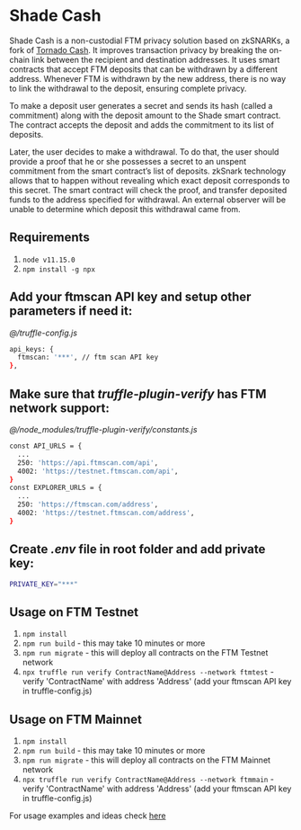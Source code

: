 # Shade Cash

Shade Cash is a non-custodial FTM privacy solution based on zkSNARKs, a fork of [Tornado Cash](https://tornado.cash). It improves transaction privacy by breaking the on-chain link between the recipient and destination addresses. It uses smart contracts that accept FTM deposits that can be withdrawn by a different address. Whenever FTM is withdrawn by the new address, there is no way to link the withdrawal to the deposit, ensuring complete privacy.

To make a deposit user generates a secret and sends its hash (called a commitment) along with the deposit amount to the Shade smart contract. The contract accepts the deposit and adds the commitment to its list of deposits.

Later, the user decides to make a withdrawal. To do that, the user should provide a proof that he or she possesses a secret to an unspent commitment from the smart contract’s list of deposits. zkSnark technology allows that to happen without revealing which exact deposit corresponds to this secret. The smart contract will check the proof, and transfer deposited funds to the address specified for withdrawal. An external observer will be unable to determine which deposit this withdrawal came from.

## Requirements

1. `node v11.15.0`
2. `npm install -g npx`

## Add your ftmscan API key and setup other parameters if need it:

*@/truffle-config.js*

```bash
api_keys: {
  ftmscan: '***', // ftm scan API key
},
```
## Make sure that *truffle-plugin-verify* has FTM network support:

*@/node_modules/truffle-plugin-verify/constants.js*

```bash
const API_URLS = {
  ...  
  250: 'https://api.ftmscan.com/api',
  4002: 'https://testnet.ftmscan.com/api',
}
const EXPLORER_URLS = {
  ...   
  250: 'https://ftmscan.com/address',
  4002: 'https://testnet.ftmscan.com/address',
}
```

## Create ***.env*** file in root folder and add private key:
```bash
PRIVATE_KEY="***"
```

## Usage on FTM Testnet

1. `npm install`
2. `npm run build` - this may take 10 minutes or more
3. `npm run migrate` - this will deploy all contracts on the FTM Testnet network
4. `npx truffle run verify ContractName@Address --network ftmtest` - verify 'ContractName' with address 'Address' (add your ftmscan API key in truffle-config.js)

## Usage on FTM Mainnet

1. `npm install`
2. `npm run build` - this may take 10 minutes or more
3. `npm run migrate` - this will deploy all contracts on the FTM Mainnet network
4. `npx truffle run verify ContractName@Address --network ftmmain` - verify 'ContractName' with address 'Address' (add your ftmscan API key in truffle-config.js)

For usage examples and ideas check [here](https://github.com/tornadocash/tornado-core/blob/master/cli.js)
